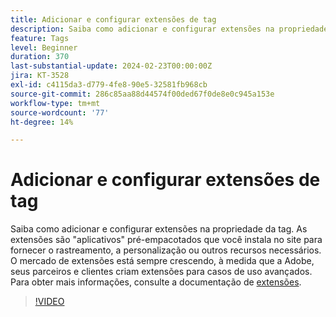 ```yaml
---
title: Adicionar e configurar extensões de tag
description: Saiba como adicionar e configurar extensões na propriedade da tag.
feature: Tags
level: Beginner
duration: 370
last-substantial-update: 2024-02-23T00:00:00Z
jira: KT-3528
exl-id: c4115da3-d779-4fe8-90e5-32581fb968cb
source-git-commit: 286c85aa88d44574f00ded67f0de8e0c945a153e
workflow-type: tm+mt
source-wordcount: '77'
ht-degree: 14%

---
```


# Adicionar e configurar extensões de tag

Saiba como adicionar e configurar extensões na propriedade da tag. As extensões são &quot;aplicativos&quot; pré-empacotados que você instala no site para fornecer o rastreamento, a personalização ou outros recursos necessários. O mercado de extensões está sempre crescendo, à medida que a Adobe, seus parceiros e clientes criam extensões para casos de uso avançados. Para obter mais informações, consulte a documentação de [extensões](https://experienceleague.adobe.com/docs/experience-platform/tags/ui/extensions/overview.html?lang=pt-BR).

>[!VIDEO](https://video.tv.adobe.com/v/28732/?learn=on&enablevpops)
